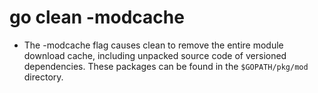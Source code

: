 # go clean -modcache

- The -modcache flag causes clean to remove the entire module download cache, including unpacked source code of versioned dependencies. These packages can be found in the `$GOPATH/pkg/mod` directory.
